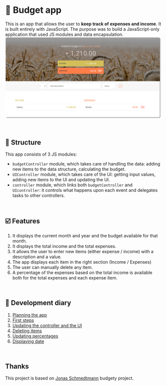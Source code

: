 
  
#  💸 Budget app


This is an app that allows the user to **keep track of expenses and income**. It is built entirely with JavaScript. The purpose was to build a JavaScript-only application that used JS modules and data encapsulation.![back](back-8998420.png)

<br />

## 🌲 Structure

This app consists of 3 JS modules:

- `budgetController` module, which takes care of handling the data: adding new items to the data structure, calculating the budget.
- `UIController` module, which takes care of the UI: getting input values, adding new items to the UI and updating the UI.
- `controller` module, which links both `budgetController` and `UIcontroller`: it controls what happens upon each event and delegates tasks to other controllers.

<br />

## ☑️ Features

1. It displays the current month and year and the budget available for that month.
2. It displays the total income and the total expenses.
3. It allows the user to enter new items (either expense / income) with a description and a value.
4. The app displays each item in the right section (Income / Expenses)
5. The user can manually delete any item.
6. A percentage of the expenses based on the total income is available both for the total expenses and each expense item.

<br />

## 📓 Development diary

1. [Planning the app](https://github.com/elemarmar/budget-app/blob/master/doc/01-Planning%20of%20the%20app.md)
2. [First steps](https://github.com/elemarmar/budget-app/blob/master/doc/02-First%20steps.md)
3. [Updating the controller and the UI](https://github.com/elemarmar/budget-app/blob/master/doc/03-Updating%20the%20controller%20and%20UI.md)
4. [Deleting items](https://github.com/elemarmar/budget-app/blob/master/doc/04-Deleting%20items.md)
5. [Updating percentages](https://github.com/elemarmar/budget-app/blob/master/doc/05-Update%20percentages.md)
6. [Displaying date](https://github.com/elemarmar/budget-app/blob/master/doc/06-Display%20date.md)

<br />

## Thanks 
This project is based on [Jonas Schmedtmann](https://github.com/jonasschmedtmann) budgety project.
